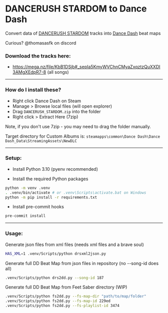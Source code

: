 # DANCERUSH STARDOM to Dance Dash

Convert data of [DANCERUSH STARDOM](https://remywiki.com/AC_DRS) tracks into [Dance Dash](https://store.steampowered.com/app/2005050/Dance_Dash/) beat maps

Curious? @thomasasfk on discord

### Download the tracks here:

- https://mega.nz/file/KbB1DSjb#_sepIa5KmyWVChnCMyaZxqztzQuXXDI3AMgXEdpR7-8 (all songs)

---

### How do I install these?

- Right click Dance Dash on Steam
- Manage > Browse local files (will open explorer)
- Drag `DANCERUSH_STARDOM.zip` into the folder
- Right click > Extract Here (7zip)

Note, if you don't use 7zip - you may need to drag the folder manually.

Target directory for Custom Albums is: `steamapps\common\Dance Dash\Dance Dash_Data\StreamingAssets\NewDLC`


---

### Setup:

- Install Python 3.10 (pyenv recommended)

- Install the required Python packages
```bash
python -m venv .venv
. .venv/bin/activate # or .venv\Scripts\activate.bat on Windows
python -m pip install -r requirements.txt
```

- Install pre-commit hooks
```bash
pre-commit install
```

---

### Usage:

Generate json files from xml files (needs xml files and a brave soul)

```bash
HAS_XML=1 .venv/Scripts/python drsxml2json.py
```

Generate full DD Beat Map from json files in repository (no --song-id does all)

```bash
.venv/Scripts/python drs2dd.py --song-id 187
```

Generate full DD Beat Map from Feet Saber directory (WIP)

```bash
.venv/Scripts/python fs2dd.py --fs-map-dir "path/to/map/folder"
.venv/Scripts/python fs2dd.py --fs-map-id 229ed
.venv/Scripts/python fs2dd.py --fs-playlist-id 3474
```
